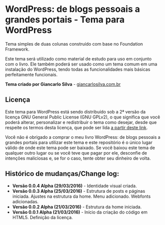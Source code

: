# WordPress: de blogs pessoais a grandes portais - Tema para WordPress

Tema simples de duas colunas construído com base no Foundation Framework.

Este tema será utilizado como material de estudo para uso em conjunto com o livro. Ele também poderá ser usado como um tema comum em uma instalação do WordPress, tendo todas as funcionalidades mais básicas perfeitamente funcionais.

**Tema criado por Giancarlo Silva** - [giancarlosilva.com.br](http://giancarlosilva.com.br)

## Licença

Este tema para WordPress está sendo distribuído sob a 2ª versão da licença GNU General Public License (GNU GPLv2), o que significa que você poderá alterar, personalizar e redistribuir o tema como desejar, desde que respeite os termos desta licença, que pode ser lida [a partir deste link](https://wordpress.org/about/gpl/).

Você não é obrigado a comprar o meu livro WordPress: de blogs pessoais a grandes portais para utilizar este tema e este repositório é o único lugar válido de onde este tema pode ser baixado. Se você baixou este tema de qualquer outro lugar ou se você teve que pagar por ele, desconfie de intenções maliciosas e, se for o caso, tente obter seu dinheiro de volta. 

## Histórico de mudanças/Change log:

* **Versão 0.0.4 Alpha (29/03/2016)** - Identidade visual criada.
* **Versão 0.0.3 Alpha (25/03/2016)** - Estrutura de posts e páginas iniciada. Ajustes na estrutura da home. Menu adicionado. Webfonts adicionadas.
* **Versão 0.0.2 Alpha (21/03/2016)** - Estrutura da home iniciada.
* **Versão 0.0.1 Alpha (21/03/2016)** - Início da criação do código em HTML5. Definição da licença.
